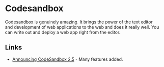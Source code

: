 # Codesandbox
[Codesandbox](https://codesandbox.io) is genuinely amazing. It brings the power of the text editor and development of web applications to the web and does it really well. You can write out and deploy a web app right from the editor.

## Links
- [Announcing CodeSandbox 2.5](https://hackernoon.com/announcing-codesandbox-2-5-be767d15ffd) - Many features added.